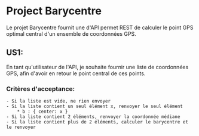 Project Barycentre
==================
Le projet Barycentre fournit une d'API permet REST de calculer le point GPS optimal central d'un ensemble de coordonnées GPS.

US1:
----

En tant qu'utilisateur de l'API, je souhaite fournir une liste de coordonnées GPS, afin d'avoir en retour le point central de ces points.

### Critères d'acceptance:
    - Si la liste est vide, ne rien envoyer
    - Si la liste contient un seul élément x, renvoyer le seul élément 
        * b : { center: x }
    - Si la liste contient 2 éléments, renvoyer la coordonnée médiane
    - Si la liste contient plus de 2 éléments, calculer le barycentre et le renvoyer

